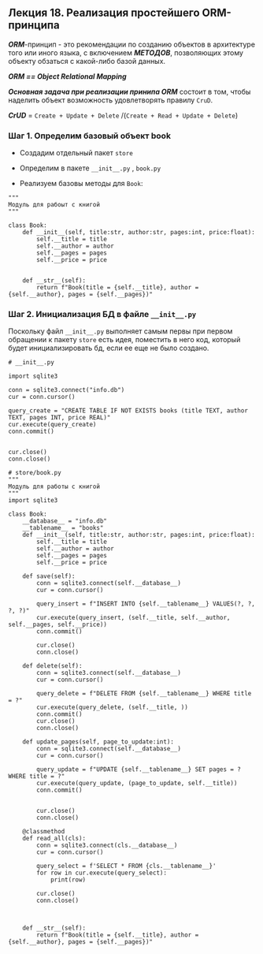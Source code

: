 ## Лекция 18. Реализация простейшего ORM-принципа

***ORM***-принцип - это рекомендации по созданию объектов в архитектуре того или иного языка, с включением ***МЕТОДОВ***, позволяющих этому объекту обзаться с какой-либо базой данных.

***ORM == Object Relational Mapping***

***Основная задача при реализации принипа ORM*** состоит в том, чтобы наделить объект возможность удовлетворять правилу ```CruD```.

***CrUD*** = ```Create + Update + Delete``` /(```Create + Read + Update + Delete```)


### Шаг 1. Определим базовый объект book
* Создадим отдельный пакет ```store```
* Определим в пакете ```__init__.py``` , ```book.py```

* Реализуем базовы методы для ```Book```:
```
"""
Модуль для рабоыт с книгой
"""

class Book:
    def __init__(self, title:str, author:str, pages:int, price:float):
        self.__title = title 
        self.__author = author
        self.__pages = pages 
        self.__price = price 


    def __str__(self):
        return f"Book(title = {self.__title}, author = {self.__author}, pages = {self.__pages})" 
```


### Шаг 2. Инициализация БД в файле ```__init__.py```
Поскольку файл ```__init__.py``` выполняет самым первы при первом обращении к пакету ```store``` есть идея, поместить в него код, который будет инициализировать бд, если ее еще не было создано.

```
# __init__.py

import sqlite3 

conn = sqlite3.connect("info.db")
cur = conn.cursor()

query_create = "CREATE TABLE IF NOT EXISTS books (title TEXT, author TEXT, pages INT, price REAL)"
cur.execute(query_create)
conn.commit()


cur.close()
conn.close()
```

```
# store/book.py
"""
Модуль для работы с книгой
"""
import sqlite3

class Book:
    __database__ = "info.db"
    __tablename__ = "books"
    def __init__(self, title:str, author:str, pages:int, price:float):
        self.__title = title 
        self.__author = author
        self.__pages = pages 
        self.__price = price 

    def save(self):
        conn = sqlite3.connect(self.__database__)
        cur = conn.cursor()

        query_insert = f"INSERT INTO {self.__tablename__} VALUES(?, ?, ?, ?)"
        cur.execute(query_insert, (self.__title, self.__author, self.__pages, self.__price))
        conn.commit()

        cur.close()
        conn.close()

    def delete(self):
        conn = sqlite3.connect(self.__database__)
        cur = conn.cursor()

        query_delete = f"DELETE FROM {self.__tablename__} WHERE title = ?"
        cur.execute(query_delete, (self.__title, ))
        conn.commit()
        cur.close()
        conn.close()

    def update_pages(self, page_to_update:int):
        conn = sqlite3.connect(self.__database__)
        cur = conn.cursor()

        query_update = f"UPDATE {self.__tablename__} SET pages = ? WHERE title = ?"
        cur.execute(query_update, (page_to_update, self.__title))
        conn.commit()


        cur.close()
        conn.close()

    @classmethod
    def read_all(cls):
        conn = sqlite3.connect(cls.__database__)
        cur = conn.cursor()

        query_select = f'SELECT * FROM {cls.__tablename__}'
        for row in cur.execute(query_select):
            print(row)

        cur.close()
        conn.close()



    def __str__(self):
        return f"Book(title = {self.__title}, author = {self.__author}, pages = {self.__pages})" 
```

